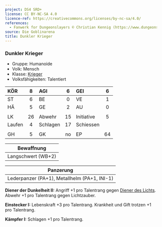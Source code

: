 ```yaml
---
project: DS4 SRD+
license: CC BY-NC-SA 4.0
licence-ref: https://creativecommons.org/licenses/by-nc-sa/4.0/
references: 
  - Fanwerk for Dungeonslayers © Christian Kennig (https://www.dungeonslayers.net/)
source: Die Goblinarena
title: Dunkler Krieger
---
```


### Dunkler Krieger

- Gruppe: Humanoide
- Volk: Mensch
- Klasse: [Krieger](../../grw/charaktere-klasse-krieger.md)
- Volksfähigkeiten: Talentiert

| KÖR    |  8  | AGI      |  6  | GEI        |  6  |
| :----- | :-: | :------- | :-: | :--------- | :-: |
| ST     |  6  | BE       |  0  | VE         |  1  |
| HÄ     |  5  | GE       |  2  | AU         |  0  |
|        |     |          |     |            |     |
| LK     | 26  | Abwehr   | 15  | Initiative |  5  |
| Laufen |  4  | Schlagen | 17  | Schiessen  |     |
|        |     |          |     |            |     |
| GH     |  5  | GK       | no  | EP         | 64  |

|     Bewaffnung     |
| :----------------: |
| Langschwert (WB+2) |

|                  Panzerung                   |
| :------------------------------------------: |
| Lederpanzer (PA+1), Metallhelm (PA+1, INI-1) |

**Diener der Dunkelheit II:** Angriff +1 pro Talentrang gegen [Diener des Lichts](../../grw/talente/diener-des-lichts.md). Abwehr +1 pro Talentrang gegen Lichtzauber.

**Einstecker I:** Lebenskraft +3 pro Talentrang. Krankheit und Gift trotzen +1 pro Talentrang.

**Kämpfer I:** Schlagen +1 pro Talentrang.

